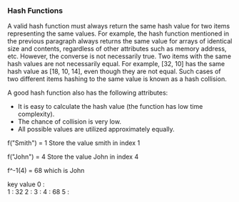 ### Hash Functions

A valid hash function must always return the same hash value for two items representing the same values. For example, the hash function mentioned in the previous paragraph always returns the same value for arrays of identical size and contents, regardless of other attributes such as memory address, etc. However, the converse is not necessarily true. Two items with the same hash values are not necessarily equal. For example, [32, 10] has the same hash value as [18, 10, 14], even though they are not equal. Such cases of two different items hashing to the same value is known as a hash collision.

A good hash function also has the following attributes:

* It is easy to calculate the hash value (the function has low time complexity).
* The chance of collision is very low.
* All possible values are utilized approximately equally.

f("Smith") = 1
    Store the value smith in index 1

f("John") = 4
    Store the value John in index 4

f^-1(4) = 68 which is John

key  value
0  :  
1  :  32
2  : 
3  : 
4  :  68
5  : 

